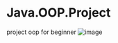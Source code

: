 # Java.OOP.Project
project oop for beginner
![image](https://user-images.githubusercontent.com/62048400/194246568-31896863-3cc3-4195-9b39-2d0b1fde1de9.png)

